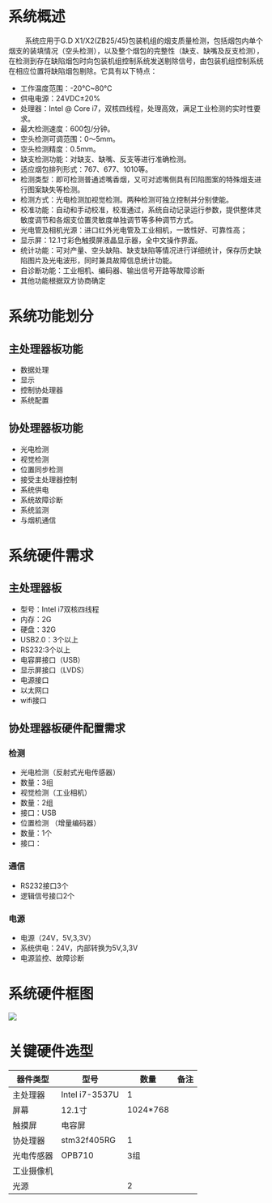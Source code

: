 # 系统概述
 &ensp;  &ensp;  &ensp; 系统应用于G.D X1/X2(ZB25/45)包装机组的烟支质量检测，包括烟包内单个烟支的装填情况（空头检测），以及整个烟包的完整性（缺支、缺嘴及反支检测），在检测到存在缺陷烟包时向包装机组控制系统发送剔除信号，由包装机组控制系统在相应位置将缺陷烟包剔除。它具有以下特点：

* 工作温度范围：-20℃~80℃
* 供电电源：24VDC±20%* 处理器：Intel @ Core i7，双核四线程，处理高效，满足工业检测的实时性要求。* 最大检测速度：600包/分钟。* 空头检测可调范围：0～5mm。* 空头检测精度：0.5mm。* 缺支检测功能：对缺支、缺嘴、反支等进行准确检测。* 适应烟包排列形式：767、677、1010等。* 检测类型：即可检测普通滤嘴香烟，又可对滤嘴侧具有凹陷图案的特殊烟支进行图案缺失等检测。* 检测方式：光电检测加视觉检测。两种检测可独立控制并分别使能。* 校准功能：自动和手动校准，校准通过，系统自动记录运行参数，提供整体灵敏度调节和各烟支位置灵敏度单独调节等多种调节方式。* 光电管及相机光源：进口红外光电管及工业相机，一致性好、可靠性高；
* 显示屏：12.1寸彩色触摸屏液晶显示器，全中文操作界面。* 统计功能：可对产量、空头缺陷、缺支缺陷等情况进行详细统计，保存历史缺陷图片及光电波形，同时兼具故障信息统计功能。* 自诊断功能：工业相机、编码器、输出信号开路等故障诊断
* 其他功能根据双方协商确定

# 系统功能划分
## 主处理器板功能
* 数据处理
* 显示
* 控制协处理器
* 系统配置

## 协处理器板功能
* 光电检测
* 视觉检测
* 位置同步检测
* 接受主处理器控制
* 系统供电
* 系统故障诊断
* 系统监测
* 与烟机通信



# 系统硬件需求
## 主处理器板
* 型号：Intel i7双核四线程
* 内存：2G
* 硬盘：32G
* USB2.0：3个以上
* RS232:3个以上
* 电容屏接口（USB）
* 显示屏接口（LVDS）
* 电源接口
* 以太网口
* wifi接口

## 协处理器板硬件配置需求
### 检测
* 光电检测（反射式光电传感器）
 * 数量：3组 
* 视觉检测（工业相机）
 * 数量：2组
 * 接口：USB
* 位置检测 （增量编码器）
 * 数量：1个
 * 接口： 

### 通信
* RS232接口3个
* 逻辑信号接口2个

### 电源
* 电源（24V，5V,3,3V）
* 系统供电：24V，内部转换为5V,3,3V
* 电源监控、故障诊断 

# 系统硬件框图
![](/Volumes/Samsung_T5/地锁图片/WX20190514-144412@2x.png)

# 关键硬件选型
<div align=center>

|器件类型|型号|数量|备注
|------|---|---|---|
|主处理器|Intel i7-3537U|1|
|屏幕|12.1寸|1024*768|
|触摸屏|电容屏||||
|协处理器|stm32f405RG|1||
|光电传感器|OPB710|3组|
|工业摄像机||||
|光源||2||










